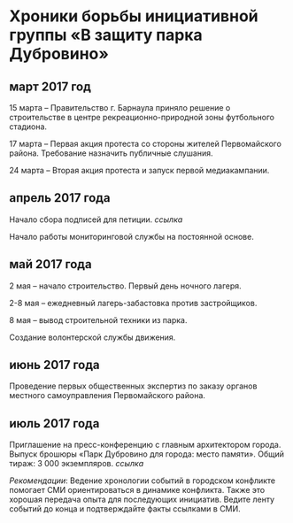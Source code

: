 
# Хроники борьбы инициативной группы «В защиту парка Дубровино»


## март 2017 год
15 марта – Правительство г. Барнаула приняло решение о строительстве в центре рекреационно-природной зоны футбольного стадиона.

17 марта – Первая акция протеста со стороны жителей Первомайского района. Требование назначить публичные слушания.

24 марта – Вторая акция протеста и запуск первой медиакампании. 


## апрель 2017 года
Начало сбора подписей для петиции. _ccылка_

Начало работы мониторинговой службы на постоянной основе.

## май 2017 года
2 мая – начало строительство. Первый день ночного лагеря.

2-8 мая – ежедневный лагерь-забастовка против застройщиков.

8 мая – вывод строительной техники из парка.

Создание волонтерской службы движения.

## июнь 2017 года 
Проведение первых общественных экспертиз по заказу органов местного самоуправления Первомайского района. 

## июль 2017 года
Приглашение на пресс-конференцию с главным архитектором города. Выпуск брошюры «Парк Дубровино для города: место памяти». Общий тираж: 3 000 экземпляров. _ccылка_

_Рекомендации_: Ведение хронологии событий в городском конфликте помогает СМИ ориентироваться в динамике конфликта. Также это хорошая передача опыта для последующих инициатив. Ведите ленту событий до конца и подтверждайте факты ссылками в СМИ.



